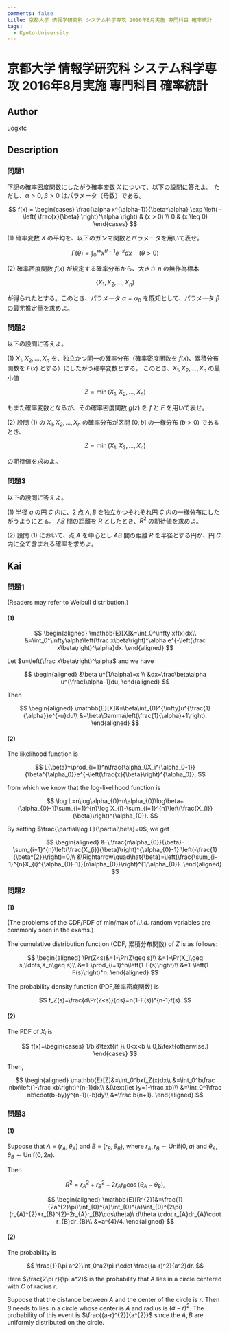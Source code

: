 ```yaml
---
comments: false
title: 京都大学 情報学研究科 システム科学専攻 2016年8月実施 専門科目 確率統計
tags:
  - Kyoto-University
---
```

# 京都大学 情報学研究科 システム科学専攻 2016年8月実施 専門科目 確率統計

## **Author**
uogxtc

## **Description**
### 問題1
下記の確率密度関数にしたがう確率変数 $X$ について、以下の設問に答えよ。
ただし、$\alpha > 0$, $\beta > 0$ はパラメータ（母数）である。

$$
f(x) = \begin{cases} 
\frac{\alpha x^{\alpha-1}}{\beta^\alpha} \exp \left( - \left( \frac{x}{\beta} \right)^\alpha \right) & (x > 0) \\
0 & (x \leq 0) 
\end{cases}
$$

(1) 確率変数 $X$ の平均を、以下のガンマ関数とパラメータを用いて表せ。

$$
\Gamma(\theta) = \int_0^\infty x^{\theta-1} e^{-x} dx \quad (\theta > 0)
$$

(2) 確率密度関数 $f(x)$ が規定する確率分布から、大きさ $n$ の無作為標本

$$
\{X_1, X_2, \ldots, X_n\}
$$

が得られたとする。このとき、パラメータ $\alpha = \alpha_0$ を既知として、パラメータ $\beta$ の最尤推定量を求めよ。

### 問題2
以下の設問に答えよ。

(1) $X_1, X_2, \ldots, X_n$ を、独立かつ同一の確率分布（確率密度関数を $f(x)$、累積分布関数を $F(x)$ とする）にしたがう確率変数とする。
このとき、$X_1, X_2, \ldots, X_n$ の最小値

$$
Z = \min(X_1, X_2, \ldots, X_n)
$$

もまた確率変数となるが、その確率密度関数 $g(z)$ を $f$ と $F$ を用いて表せ。

(2) 設問 (1) の $X_1, X_2, \ldots, X_n$ の確率分布が区間 $[0, b]$ の一様分布 $(b > 0)$ であるとき、

$$
Z = \min(X_1, X_2, \ldots, X_n)
$$

の期待値を求めよ。

### 問題3
以下の設問に答えよ。

(1) 半径 $a$ の円 $C$ 内に、2 点 $A,B$ を独立かつそれぞれ円 $C$ 内の一様分布にしたがうようにとる。
$AB$ 間の距離を $R$ としたとき、$R^2$ の期待値を求めよ。

(2) 設問 (1) において、点 $A$ を中心とし $AB$ 間の距離 $R$ を半径とする円が、円 $C$ 内に全て含まれる確率を求めよ。


## **Kai**
### 問題1
(Readers may refer to Weibull distribution.)

#### (1)
$$
\begin{aligned}
\mathbb{E}[X]&=\int_0^\infty xf(x)dx\\
&=\int_0^\infty\alpha\left(\frac x\beta\right)^\alpha e^{-\left(\frac x\beta\right)^\alpha}dx.
\end{aligned}
$$

Let $u=\left(\frac x\beta\right)^\alpha$ and we have

$$
\begin{aligned}
&\beta u^{1/\alpha}=x \\
&dx=\frac\beta\alpha u^{\frac1\alpha-1}du,
\end{aligned}
$$

Then

$$
\begin{aligned}
\mathbb{E}[X]&=\beta\int_{0}^{\infty}u^{\frac{1}{\alpha}}e^{-u}du\\
&=\beta\Gamma\left(\frac{1}{\alpha}+1\right).
\end{aligned}
$$

#### (2)
The likelihood function is

$$
L(\beta)=\prod_{i=1}^n\frac{\alpha_0X_i^{\alpha_0-1}}{\beta^{\alpha_0}}e^{-\left(\frac{x}{\beta}\right)^{\alpha_0}},
$$

from which we know that the log-likelihood function is

$$
\log L=n\log\alpha_{0}-n\alpha_{0}\log\beta+(\alpha_{0}-1)\sum_{i=1}^{n}\log X_{i}-\sum_{i=1}^{n}\left(\frac{X_{i}}{\beta}\right)^{\alpha_{0}}.
$$

By setting $\frac{\partial\log L}{\partial\beta}=0$, we get

$$
\begin{aligned}
&-\:\frac{n\alpha_{0}}{\beta}-\sum_{i=1}^{n}\left(\frac{X_{i}}{\beta}\right)^{\alpha_{0}-1} \left(-\frac{1}{\beta^{2}}\right)=0,\\
&\Rightarrow\quad\hat{\beta}=\left(\frac{\sum_{i-1}^{n}X_{i}^{\alpha_{0}-1}}{n\alpha_{0}}\right)^{1/\alpha_{0}}.
\end{aligned}
$$

### 問題2
#### (1)
(The problems of the CDF/PDF of min/max of $i.i.d.$ random variables are commonly seen in the exams.)

The cumulative distribution function (CDF, 累積分布関数) of $Z$ is as follows:

$$
\begin{aligned}
\Pr(Z<s)&=1-\Pr(Z\geq s)\\
&=1-\Pr(X_1\geq s,\ldots,X_n\geq s)\\
&=1-\prod_{i=1}^n\left(1-F(s)\right)\\
&=1-\left(1-F(s)\right)^n.
\end{aligned}
$$

The probability density function (PDF,確率密度関数) is

$$
f_Z(s)=\frac{d\Pr(Z<s)}{ds}=n(1-F(s))^{n-1}f(s).
$$

#### (2)
The PDF of $X_i$ is

$$
f(x)=\begin{cases}
1/b,&\text{if }\ 0<x<b \\
0,&\text{otherwise.}
\end{cases}
$$

Then,

$$
\begin{aligned}
\mathbb{E}[Z]&=\int_0^bxf_Z(x)dx\\
&=\int_0^b\frac nbx\left(1-\frac xb\right)^{n-1}dx\\
&(\text{let }y=1-\frac xb)\\
&=\int_0^1\frac nb\cdot(b-by)y^{n-1}(-b)dy\\
&=\frac b{n+1}.
\end{aligned}
$$

### 問題3
#### (1)
Suppose that $A$ = $(r_A, \theta _A)$ and $B$ = $(r_B,\theta_B)$,  where $r_A,r_B \sim \text{Unif}(0,a)$ and $\theta_A,\theta_B \sim \text{Unif} ( 0, 2\pi ).$ 

Then

$$
R^2=r_A^2+r_B^2-2r_Ar_B\cos(\theta_A-\theta_B),
$$

$$
\begin{aligned}
\mathbb{E}[R^{2}]&=\frac{1}{2a^{2}\pi}\int_{0}^{a}\int_{0}^{a}\int_{0}^{2\pi}(r_{A}^{2}+r_{B}^{2}-2r_{A}r_{B}\cos\theta)\ d\theta \cdot r_{A}dr_{A}\cdot r_{B}dr_{B}\\
&=a^{4}/4.
\end{aligned}
$$

#### (2)
The probability is

$$
\frac{1}{\pi a^2}\int_0^a2\pi r\cdot \frac{(a-r)^2}{a^2}dr.
$$

Here $\frac{2\pi r}{\pi a^2}$ is the probability that $A$ lies in a circle centered with $C$ of radius $r$.

Suppose that the distance between $A$ and the center of the circle is $r$.
Then $B$ needs to lies in a circle whose center is $A$ and radius is $(a-r)^2$.
The probability of this event is $\frac{(a-r)^{2}}{a^{2}}$ since the $A,B$ are uniformly distributed on the circle.